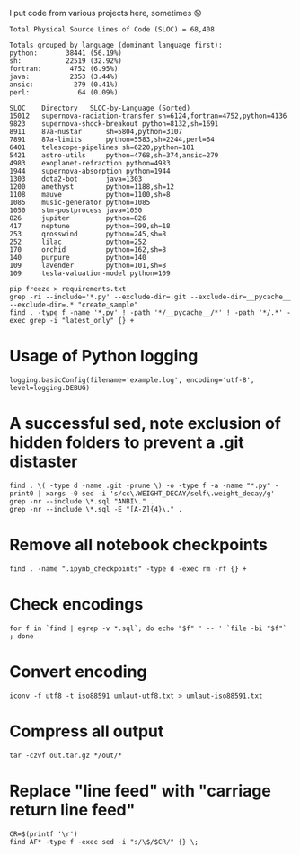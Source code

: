I put code from various projects here, sometimes :worried:

```
Total Physical Source Lines of Code (SLOC) = 68,408

Totals grouped by language (dominant language first):
python:       38441 (56.19%)
sh:           22519 (32.92%)
fortran:       4752 (6.95%)
java:          2353 (3.44%)
ansic:          279 (0.41%)
perl:            64 (0.09%)

SLOC	Directory	SLOC-by-Language (Sorted)
15012   supernova-radiation-transfer sh=6124,fortran=4752,python=4136
9823    supernova-shock-breakout python=8132,sh=1691
8911    87a-nustar      sh=5804,python=3107
7891    87a-limits      python=5583,sh=2244,perl=64
6401    telescope-pipelines sh=6220,python=181
5421    astro-utils     python=4768,sh=374,ansic=279
4983    exoplanet-refraction python=4983
1944    supernova-absorption python=1944
1303    dota2-bot       java=1303
1200    amethyst        python=1188,sh=12
1108    mauve           python=1100,sh=8
1085    music-generator python=1085
1050    stm-postprocess java=1050
826     jupiter         python=826
417     neptune         python=399,sh=18
253     qrosswind       python=245,sh=8
252     lilac           python=252
170     orchid          python=162,sh=8
140     purpure         python=140
109     lavender        python=101,sh=8
109     tesla-valuation-model python=109
```

<!---
https://dwheeler.com/sloccount/
sloccount 87a-limits \
          87a-nustar \
          amethyst \
          astro-utils \
          dota2-bot \
          exoplanet-refraction \
          jupiter \
          lavender \
          lilac \
          mauve \
          music-generator \
          neptune \
          orchid \
          purpure \
          qrosswind \
          stm-postprocess \
          supernova-absorption \
          supernova-radiation-transfer \
          supernova-shock-breakout \
          telescope-pipelines \
          tesla-valuation-model
--->

```
pip freeze > requirements.txt
grep -ri --include='*.py' --exclude-dir=.git --exclude-dir=__pycache__ --exclude-dir=.* "create_sample"
find . -type f -name '*.py' ! -path '*/__pycache__/*' ! -path '*/.*' -exec grep -i "latest_only" {} +
```

# Usage of Python logging
```
logging.basicConfig(filename='example.log', encoding='utf-8', level=logging.DEBUG)
```

# A successful sed, note exclusion of hidden folders to prevent a .git distaster
```
find . \( -type d -name .git -prune \) -o -type f -a -name "*.py" -print0 | xargs -0 sed -i 's/cc\.WEIGHT_DECAY/self\.weight_decay/g'
grep -nr --include \*.sql "ANBI\." .
grep -nr --include \*.sql -E "[A-Z]{4}\." .
```

# Remove all notebook checkpoints
```
find . -name ".ipynb_checkpoints" -type d -exec rm -rf {} +
```

# Check encodings
```
for f in `find | egrep -v *.sql`; do echo "$f" ' -- ' `file -bi "$f"` ; done
```
# Convert encoding
```
iconv -f utf8 -t iso88591 umlaut-utf8.txt > umlaut-iso88591.txt
```

# Compress all output
```
tar -czvf out.tar.gz */out/*
```

# Replace "line feed" with "carriage return line feed"
```
CR=$(printf '\r')
find AF* -type f -exec sed -i "s/\$/$CR/" {} \;
```

